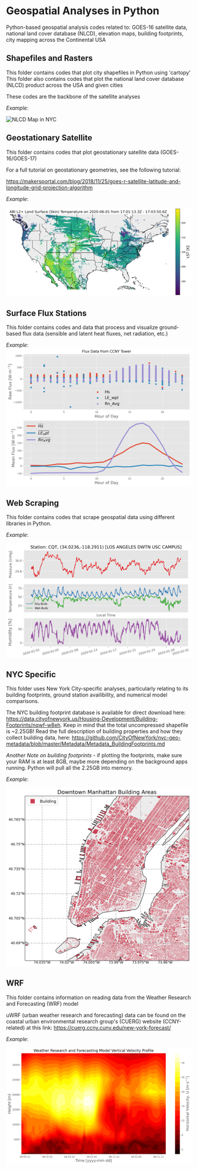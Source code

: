# Geospatial Analyses in Python
Python-based geospatial analysis codes related to: GOES-16 satellite data, national land cover database (NLCD), elevation maps, building footprints, city mapping across the Continental USA

## Shapefiles and Rasters
This folder contains codes that plot city shapefiles in Python using 'cartopy' 
This folder also contains codes that plot the national land cover database (NLCD) product across the USA and given cities

These codes are the backbone of the satellite analyses

*Example*:

![NLCD Map in NYC](./image_repository/NLCD_w_city_boundary_nyc.png)

## Geostationary Satellite
This folder contains codes that plot geostationary satellite data (GOES-16/GOES-17)

For a full tutorial on geostationary geometries, see the following tutorial:

https://makersportal.com/blog/2018/11/25/goes-r-satellite-latitude-and-longitude-grid-projection-algorithm


*Example*:

![GOES-16 Satellite LST Example](./image_repository/GOES16_LST_test.png)

## Surface Flux Stations

This folder contains codes and data that process and visualize ground-based flux data (sensible and latent heat fluxes, net radiation, etc.)


*Example*:
![CCNY Flux Data Example](./image_repository/ccny_flux_diurnal_example.png)

## Web Scraping

This folder contains codes that scrape geospatial data using different libraries in Python. 

*Example*:

![FTP Grab from ASOS Station CQT (Los Angeles)](./image_repository/FTP_ASOS_plot.png)

## NYC Specific

This folder uses New York City-specific analyses, particularly relating to its building footprints, ground station availibility, and numerical model comparisons.

The NYC building footprint database is available for direct download here: https://data.cityofnewyork.us/Housing-Development/Building-Footprints/nqwf-w8eh. Keep in mind that the total uncompressed shapefile is ~2.25GB! Read the full description of building properties and how they collect building data, here: https://github.com/CityOfNewYork/nyc-geo-metadata/blob/master/Metadata/Metadata_BuildingFootprints.md

*Another Note on building footprints* - if plotting the footprints, make sure your RAM is at least 8GB, maybe more depending on the background apps running. Python will pull all the 2.25GB into memory.

*Example*:

![NYC Building Footprints Manhattan](./image_repository/nyc_building_footprint_zoom.png)

## WRF

This folder contains information on reading data from the Weather Research and Forecasting (WRF) model

uWRF (urban weather research and forecasting) data can be found on the coastal urban environmental research group's (CUERG) website (CCNY-related) at this link: https://cuerg.ccny.cuny.edu/new-york-forecast/

*Example*:

![WRF Vertical Profile Example](./image_repository/horiz_velocity_w_height_WRF.png)
